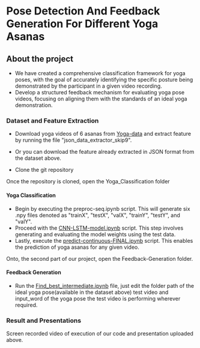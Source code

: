 # Pose Detection And Feedback Generation For Different Yoga Asanas

## About the project

- We have created a comprehensive classification framework for yoga poses, with the goal of accurately identifying the specific posture being demonstrated by the participant in a given video recording.
- Develop a structured feedback mechanism for evaluating yoga pose videos, focusing on aligning them with the standards of an ideal yoga demonstration.

### Dataset and Feature Extraction

- Download yoga videos of 6 asanas from [Yoga-data](https://archive.org/details/YogaVidCollected) and extract feature by running the file "json_data_extractor_skip9".
- Or you can download the feature already extracted in JSON format from the dataset above.

- Clone the git repository

Once the repository is cloned, open the Yoga_Classification folder

#### **Yoga Classification**
 - Begin by executing the preproc-seq.ipynb script. This will generate six .npy files denoted as "trainX", "testX", "valX", "trainY", "testY", and "valY".
 - Proceed with the [CNN-LSTM-model.ipynb](Yoga_Classification/CNN-LSTM-model.ipynb) script. This step involves generating and evaluating the model weights using the test data.
 - Lastly, execute the [predict-continuous-FINAL.ipynb](Yoga_Classification/predict-continous-FINAL.ipynb) script. This enables the prediction of yoga asanas for any given video.

Onto, the second part of our project, open the Feedback-Generation folder.

#### Feedback Generation 
 - Run the [Find_best_intermediate.ipynb](Feedback-Generation/Find_best_intermediate.ipynb) file, just edit the folder path of the ideal yoga pose(available in the dataset above) test video and input_word of the yoga pose the test video is performing wherever required.

### Result and Presentations

Screen recorded video of execution of our code and presentation uploaded above.

   

